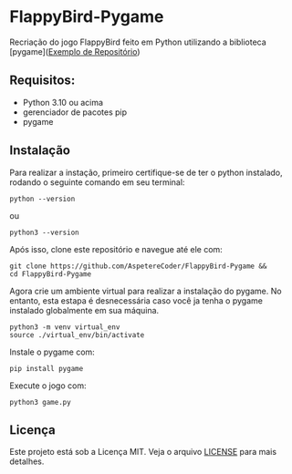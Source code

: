 # FlappyBird-Pygame
Recriação do jogo FlappyBird feito em Python utilizando a biblioteca [pygame]([Exemplo de Repositório](https://github.com/usuario/exemplo-repo))

## Requisitos:
- Python 3.10 ou acima
- gerenciador de pacotes pip
- pygame
 
## Instalação
Para realizar a instação, primeiro certifique-se de ter o python instalado, rodando o seguinte comando em seu terminal:
```
python --version
```
ou
```
python3 --version
```

Após isso, clone este repositório e navegue até ele com:
```
git clone https://github.com/AspetereCoder/FlappyBird-Pygame &&
cd FlappyBird-Pygame
```

Agora crie um ambiente virtual para realizar a instalação do pygame.
No entanto, esta estapa é desnecessária caso você ja tenha o pygame instalado globalmente em sua máquina.
```
python3 -m venv virtual_env
source ./virtual_env/bin/activate
```
Instale o pygame com:
```
pip install pygame
```
Execute o jogo com:
```
python3 game.py
```

## Licença
Este projeto está sob a Licença MIT. Veja o arquivo [LICENSE](LICENSE) para mais detalhes.


